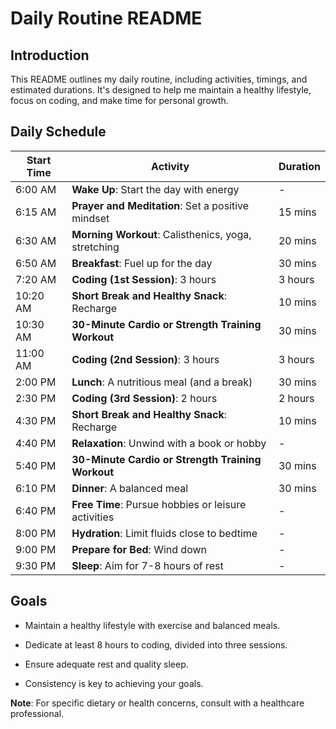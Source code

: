 # Daily Routine README

## Introduction

This README outlines my daily routine, including activities, timings, and estimated durations. It's designed to help me maintain a healthy lifestyle, focus on coding, and make time for personal growth.

## Daily Schedule

| **Start Time** | **Activity**                                        | **Duration** |
| -------------- | --------------------------------------------------- | ------------ |
| 6:00 AM        | **Wake Up**: Start the day with energy              | -            |
| 6:15 AM        | **Prayer and Meditation**: Set a positive mindset   | 15 mins      |
| 6:30 AM        | **Morning Workout**: Calisthenics, yoga, stretching | 20 mins      |
| 6:50 AM        | **Breakfast**: Fuel up for the day                  | 30 mins      |
| 7:20 AM        | **Coding (1st Session)**: 3 hours                   | 3 hours      |
| 10:20 AM       | **Short Break and Healthy Snack**: Recharge         | 10 mins      |
| 10:30 AM       | **30-Minute Cardio or Strength Training Workout**   | 30 mins      |
| 11:00 AM       | **Coding (2nd Session)**: 3 hours                   | 3 hours      |
| 2:00 PM        | **Lunch**: A nutritious meal (and a break)          | 30 mins      |
| 2:30 PM        | **Coding (3rd Session)**: 2 hours                   | 2 hours      |
| 4:30 PM        | **Short Break and Healthy Snack**: Recharge         | 10 mins      |
| 4:40 PM        | **Relaxation**: Unwind with a book or hobby         | -            |
| 5:40 PM        | **30-Minute Cardio or Strength Training Workout**   | 30 mins      |
| 6:10 PM        | **Dinner**: A balanced meal                         | 30 mins      |
| 6:40 PM        | **Free Time**: Pursue hobbies or leisure activities | -            |
| 8:00 PM        | **Hydration**: Limit fluids close to bedtime        | -            |
| 9:00 PM        | **Prepare for Bed**: Wind down                      | -            |
| 9:30 PM        | **Sleep**: Aim for 7-8 hours of rest                | -            |

## Goals

- Maintain a healthy lifestyle with exercise and balanced meals.
- Dedicate at least 8 hours to coding, divided into three sessions.
- Ensure adequate rest and quality sleep.

- Consistency is key to achieving your goals.

**Note**: For specific dietary or health concerns, consult with a healthcare professional.
